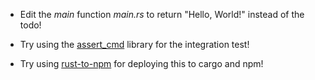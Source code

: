 - Edit the _main_ function _main.rs_ to return "Hello, World!" instead of the todo!

- Try using the [assert_cmd](https://docs.rs/assert_cmd/latest/assert_cmd/) library for the integration test!

- Try using [rust-to-npm](https://github.com/a11ywatch/rust-to-npm) for deploying this to cargo and npm!
